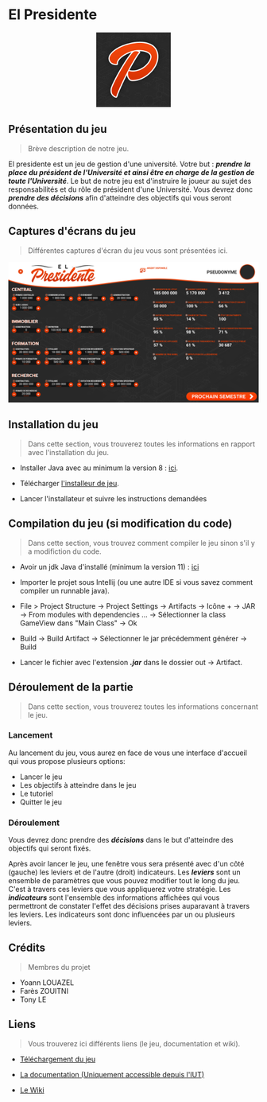 
# El Presidente

<div  style="width:100%;text-align:center">
<img  src="images/logo_ElPresidente.jpg"  height="150px" />
</div>

## Présentation du jeu
>Brève description de notre jeu. 

El presidente est un jeu de gestion d'une université. Votre but : ***prendre la place du président de l'Université et ainsi être en charge de la gestion de toute l'Université***. Le but de notre jeu est d'instruire le joueur au sujet des responsabilités et du rôle de président d'une Université. Vous devrez donc ***prendre des décisions*** afin d'atteindre des objectifs qui vous seront données.

## Captures d'écrans du jeu
> Différentes captures d'écran du jeu vous sont présentées ici. 

![Capture d'écran du jeu](images/capture_ElPresidente.PNG)

## Installation du jeu
> Dans cette section, vous trouverez toutes les informations en rapport avec l'installation du jeu.

- Installer Java avec au minimum la version 8 : [ici](https://www.java.com/fr/download/  "Lien vers la dernière version de Java").

- Télécharger [l'installeur de jeu](https://www.google.com "Lien vers l'installeur").

- Lancer l'installateur et suivre les instructions demandées

## Compilation du jeu (si modification du code)
> Dans cette section, vous trouvez comment compiler le jeu sinon s'il y a modifiction du code. 
- Avoir un jdk Java d'installé (minimum la version 11) : [ici](https://www.oracle.com/technetwork/java/javase/downloads/jdk11-downloads-5066655.html  "Lien vers le jdk11")

- Importer le projet sous Intellij (ou une autre IDE si vous savez comment compiler un runnable java).

- File > Project Structure -> Project Settings -> Artifacts ->  Icône + -> JAR -> From modules with dependencies ... -> Sélectionner la class GameView dans "Main Class" -> Ok

- Build -> Build Artifact -> Sélectionner le jar précédemment générer -> Build

- Lancer le fichier avec l'extension ***.jar*** dans le dossier out -> Artifact.

## Déroulement de la partie

>Dans cette section, vous trouverez toutes les informations concernant le jeu.

### Lancement

Au lancement du jeu, vous aurez en face de vous une interface d'accueil qui vous propose plusieurs options:
* Lancer le jeu 
* Les objectifs à atteindre dans le jeu
* Le tutoriel
* Quitter le jeu
### Déroulement

Vous devrez donc prendre des ***décisions*** dans le but d'atteindre des objectifs qui seront fixés.

Après avoir lancer le jeu, une fenêtre vous sera présenté avec d'un côté (gauche) les leviers et de l'autre (droit) indicateurs. Les ***leviers*** sont un ensemble de paramètres que vous pouvez modifier tout le long du jeu. C'est à travers ces leviers que vous appliquerez votre stratégie. Les ***indicateurs*** sont l'ensemble des informations affichées qui vous permettront de constater l'effet des décisions prises auparavant à travers les leviers. Les indicateurs sont donc influencées par un ou plusieurs leviers. 

## Crédits
> Membres du projet 
* Yoann LOUAZEL
* Farès ZOUITNI
* Tony LE

## Liens
> Vous trouverez ici différents liens (le jeu, documentation et wiki).

-  [Téléchargement du jeu](#  "Lien vers l'installateur du jeu")

-  [La documentation (Uniquement accessible depuis l'IUT)](https://webetu.iutrs.unistra.fr/~crostaqi/html/  "La documentation du code source (sur le serveur webetu)")

-  [Le Wiki](https://git.unistra.fr/t432_haj19_t3_b/elpresidente/wikis/El-Presidente  "contient les informations scientifiques")